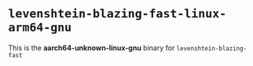 # `levenshtein-blazing-fast-linux-arm64-gnu`

This is the **aarch64-unknown-linux-gnu** binary for `levenshtein-blazing-fast`

